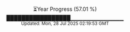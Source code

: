 <p align="center">
⏳Year Progress (57.01 %) <br>
█████████████████▁▁▁▁▁▁▁▁▁▁▁▁▁ <br>
<sub>Updated: Mon, 28 Jul 2025 02:19:53 GMT</sub>
</p>

